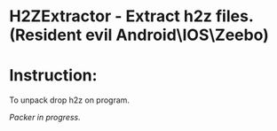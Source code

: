 # H2ZExtractor - Extract h2z files. (Resident evil Android\IOS\Zeebo)
# Instruction:
To unpack drop h2z on program.

*Packer in progress.*
